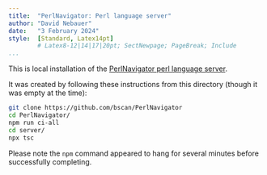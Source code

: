 ```yaml
---
title:  "PerlNavigator: Perl language server"
author: "David Nebauer"
date:   "3 February 2024"
style:  [Standard, Latex14pt]
        # Latex8-12|14|17|20pt; SectNewpage; PageBreak; Include
...
```


This is local installation of the [PerlNavigator perl language server][github].

It was created by following these instructions from this directory (though it
was empty at the time):

```bash
git clone https://github.com/bscan/PerlNavigator
cd PerlNavigator/
npm run ci-all
cd server/
npx tsc
```

Please note the `npm` command appeared to hang for several minutes before
successfully completing.

[comment]: # (URLs)

   [github]: https://github.com/bscan/PerlNavigator
